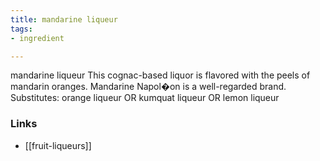 ```yaml
---
title: mandarine liqueur
tags:
- ingredient

---
```

mandarine liqueur This cognac-based liquor is flavored with the peels of mandarin oranges. Mandarine Napol�on is a well-regarded brand. Substitutes: orange liqueur OR kumquat liqueur OR lemon liqueur

### Links

* [[fruit-liqueurs]]
